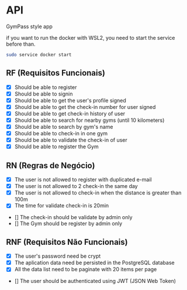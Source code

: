 # API 

GymPass style app

if you want to run the docker with WSL2, you need to start the service before than.
```sh
sudo service docker start
```

## RF (Requisitos Funcionais)

- [x] Should be able to register
- [x] Should be able to signin
- [x] Should be able to get the user's profile signed
- [x] Should be able to get the check-in number for user signed
- [x] Should be able to get check-in history of user
- [x] Should be able to search for nearby gyms (until 10 kilometers)
- [x] Should be able to search by gym's name
- [x] Should be able to check-in in one gym
- [x] Should be able to validate the check-in of user
- [x] Should be able to register the Gym

## RN (Regras de Negócio)

- [x] The user is not allowed to register with duplicated e-mail
- [x] The user is not allowed to 2 check-in the same day
- [x] The user is not allowed to check-in when the distance is greater than 100m
- [x] The time for validate check-in is 20min
- [] The check-in should be validate by admin only
- [] The Gym should be register by admin only

## RNF (Requisitos Não Funcionais)

- [x] The user's password need be crypt
- [x] The aplication data need be persisted in the PostgreSQL database
- [x] All the data list need to be paginate with 20 items per page
- [] The user should be authenticated using JWT (JSON Web Token)
